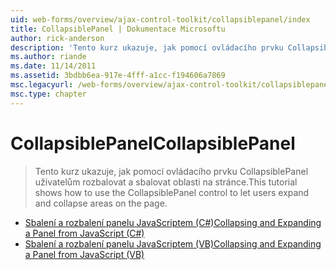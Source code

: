 ```yaml
---
uid: web-forms/overview/ajax-control-toolkit/collapsiblepanel/index
title: CollapsiblePanel | Dokumentace Microsoftu
author: rick-anderson
description: 'Tento kurz ukazuje, jak pomocí ovládacího prvku CollapsiblePanel uživatelům rozbalovat a sbalovat oblasti na stránce.'
ms.author: riande
ms.date: 11/14/2011
ms.assetid: 3bdbb6ea-917e-4fff-a1cc-f194606a7869
msc.legacyurl: /web-forms/overview/ajax-control-toolkit/collapsiblepanel
msc.type: chapter
---
```

<a name="collapsiblepanel"></a><span data-ttu-id="60aed-103">CollapsiblePanel</span><span class="sxs-lookup"><span data-stu-id="60aed-103">CollapsiblePanel</span></span>
====================
> <span data-ttu-id="60aed-104">Tento kurz ukazuje, jak pomocí ovládacího prvku CollapsiblePanel uživatelům rozbalovat a sbalovat oblasti na stránce.</span><span class="sxs-lookup"><span data-stu-id="60aed-104">This tutorial shows how to use the CollapsiblePanel control to let users expand and collapse areas on the page.</span></span>


- [<span data-ttu-id="60aed-105">Sbalení a rozbalení panelu JavaScriptem (C#)</span><span class="sxs-lookup"><span data-stu-id="60aed-105">Collapsing and Expanding a Panel from JavaScript (C#)</span></span>](collapsing-and-expanding-a-panel-from-javascript-cs.md)
- [<span data-ttu-id="60aed-106">Sbalení a rozbalení panelu JavaScriptem (VB)</span><span class="sxs-lookup"><span data-stu-id="60aed-106">Collapsing and Expanding a Panel from JavaScript (VB)</span></span>](collapsing-and-expanding-a-panel-from-javascript-vb.md)
